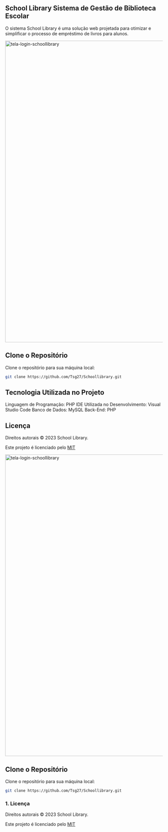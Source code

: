 ## School Library Sistema de Gestão de Biblioteca Escolar

O sistema School Library é uma solução web projetada para otimizar e simplificar o processo de empréstimo de livros para alunos.  

<img width="960" alt="tela-login-schoollibrary" src="https://github.com/user-attachments/assets/51fd3c8e-e3c4-44b7-a3b3-465cfd8bbd13">


## Clone o Repositório

Clone o repositório para sua máquina local:
```bash
git clone https://github.com/Tsg27/Schoollibrary.git

```

## Tecnologia Utilizada no Projeto

Linguagem de Programação: PHP
IDE Utilizada no Desenvolvimento: Visual Studio Code
Banco de Dados: MySQL
Back-End: PHP


## Licença
Direitos autorais © 2023 School Library.


Este projeto é licenciado pelo [MIT](https://choosealicense.com/licenses/mit/)


<img width="960" alt="tela-login-schoollibrary" src="https://github.com/user-attachments/assets/51fd3c8e-e3c4-44b7-a3b3-465cfd8bbd13">


## Clone o Repositório

Clone o repositório para sua máquina local:
```bash
git clone https://github.com/Tsg27/Schoollibrary.git

```

### 1. Licença
Direitos autorais © 2023 School Library.


Este projeto é licenciado pelo [MIT](https://choosealicense.com/licenses/mit/)




